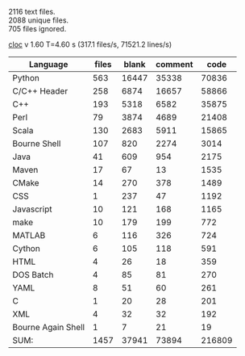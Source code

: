 2116 text files.  
2088 unique files.  
705 files ignored.  

[cloc](http://cloc.sourceforge.net) v 1.60  T=4.60 s (317.1 files/s, 71521.2 lines/s)

|Language                    | files        |blank      |comment        |code|
|----------------------------|--------------|-----------|---------------|----|
|Python|                          563|          16447|          35338|          70836|
|C/C++ Header|                    258|           6874|          16657|          58866|
|C++|                             193|           5318|           6582|          35875|
|Perl|                             79|           3874|           4689|          21408|
|Scala|                           130|           2683|           5911|          15865|
|Bourne Shell|                    107|            820|           2274|           3014|
|Java|                             41|            609|            954|           2175|
|Maven|                            17|             67|             13|           1535|
|CMake|                            14|            270|            378|           1489|
|CSS|                               1|            237|             47|           1192|
|Javascript|                       10|            121|            168|           1165|
|make|                             10|            179|            199|            772|
|MATLAB|                            6|            116|            326|            724|
|Cython|                            6|            105|            118|            591|
|HTML|                              4|             26|             18|            359|
|DOS Batch|                         4|             85|             81|            270|
|YAML|                              8|             51|             60|            261|
|C|                                 1|             20|             28|            201|
|XML|                               4|             32|             32|            192|
|Bourne Again Shell|                1|              7|             21|             19|
|SUM:|                           1457|          37941|          73894|         216809|
